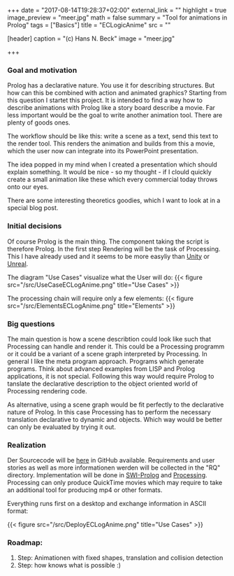 +++
date = "2017-08-14T19:28:37+02:00"
external_link = ""
highlight = true
image_preview = "meer.jpg"
math = false
summary = "Tool for animations in Prolog"
tags = ["Basics"]
title = "ECLogicAnime"
src = ""

[header]
  caption = "(c) Hans N. Beck"
  image = "meer.jpg"

+++
### Goal and motivation

Prolog has a declarative nature. You use it for describing structures. But how can this be combined with action and animated graphics? Starting from this question I startet this project. It is intended to find a way how to describe animations with Prolog like a story board describe a movie.
Far less important would be the goal to write another animation tool. There are plenty of goods ones. 

The workflow should be like this: write a scene as a text, send this text to the render tool. This renders the animation and builds from this a movie, which the user now can integrate into its PowerPoint presentation.

The idea popped in my mind when I created a presentation which should explain something. It would be nice - so my thought - if I clould quickly create a small animation like these which every commercial today throws onto our eyes.

There are some interesting theoretics goodies, which I want to look at in a special blog post.


### Initial decisions

Of course Prolog is the main thing. The component taking the script is therefore Prolog. In the first step Rendering will be the task of Processing. This I have already used and it seems to be more easyliy than [Unity](https://unity3d.com/de/unity) or [Unreal](https://www.unrealengine.com/en-US/). 

The diagram "Use Cases" visualize what the User will do:
{{< figure src="/src/UseCaseECLogAnime.png" title="Use Cases" >}}

The processing chain will require only a few elements:
{{< figure src="/src/ElementsECLogAnime.png" title="Elements" >}}


### Big questions

The main question is how a scene describtion could look like such that Processing can handle and render it. This could be a Processing programm or it could be a variant of a scene graph interpreted by Processing. In general I like the meta program approach. Programs which generate programs. Think about advanced examples from LISP and Prolog applications, it is not special. Following this way would require Prolog to tanslate the  declarative description to the object oriented world of Processing rendering code.

As alternative, using a scene graph would be fit perfectly to the declarative nature of Prolog. In this case Processing has to perform the necessary translation declarative to dynamic and objects. Which way would be better can only be evaluated by trying it out.


### Realization

Der Sourcecode will be [here](https://github.com/hnbeck/ECLogicAnime.git) in GitHub available. Requirements and user stories as well as more informationen werden will be collected in the  "RQ" directory. Implementation will be done in [SWI-Prolog](http://www.swi-prolog.org) and  [Processing](https://processing.org/). Processing can only produce QuickTime movies which may require to take an additional tool for producing mp4 or other formats. 

Everything runs first on a desktop and exchange information in ASCII format:

{{< figure src="/src/DeployECLogAnime.png" title="Use Cases" >}}


### Roadmap: 

1.  Step: Animationen with fixed shapes, translation and collision detection
2.  Step: how knows what is possible :)